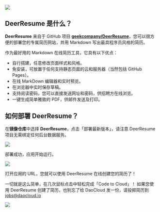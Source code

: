 ![](http://blog.daocloud.io/wp-content/uploads/2015/05/deerresume.png)

## DeerResume 是什么？

**DeerResume** 来自于 GitHub 项目 **[geekcompany/DeerResume](https://github.com/geekcompany/DeerResume)**，您可以很方便的部署您的专属简历网站，并用 Markdown 写出最具程序员风格的简历。

作为最好用的 Markdown 在线简历工具，它具有以下优点：

* 自行搭建，任意修改页面样式和风格。
* 免安装，可放置于任何支持静态页面的云和服务器（当然包括 GitHub Pages）。
* 在线 MarkDown 编辑器和实时预览。
* 在浏览器中实时保存草稿。
* 支持阅读密码，您可以直接发送网址和密码，供招聘方在线浏览。
* 一键生成简单雅致的 PDF，供邮件发送及打印。

## 如何部署 DeerResume？

在**镜像仓库**中选择 **DeerResume**，点击「部署最新版本」，请注意 DeerResume 项目无需绑定任何后台数据服务。

![](http://blog.daocloud.io/wp-content/uploads/2015/05/app-deer-2.png)

部署成功，应用开始运行。

![](http://blog.daocloud.io/wp-content/uploads/2015/05/app-deer-5.png)

打开应用的 URL，您就可以使用 DeerResume 在线创建您的简历了！

一切就是这么简单，在几次鼠标点击中轻松完成「Code to Cloud」！
如果您使用 DeerResume 创建了简历，也别忘了给 DaoCloud 发一份，请投掷简历到 [jobs@daocloud.io](jobs@daocloud.io)

![](http://blog.daocloud.io/wp-content/uploads/2015/05/app-deer.png)
